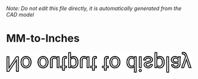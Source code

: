 ###### Note: Do not edit this file directly, it is automatically generated from the CAD model

# MM-to-Inches

![](/project.svg)



 

